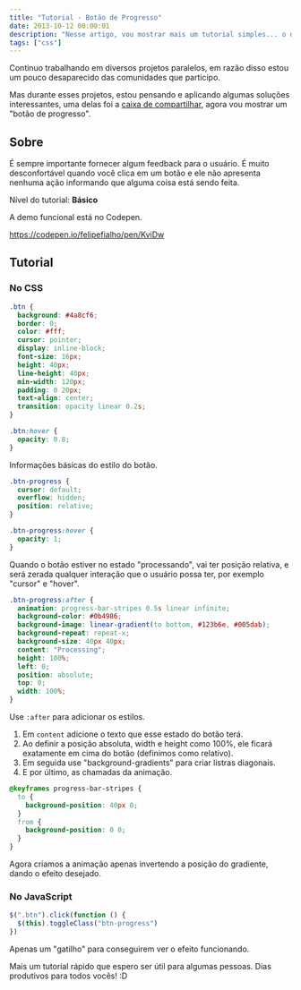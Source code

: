 ```yaml
---
title: "Tutorial - Botão de Progresso"
date: 2013-10-12 00:00:01
description: "Nesse artigo, vou mostrar mais um tutorial simples... o desenvolvimento de um botão de progresso, que pode fornecer um feedback importante para o usuário"
tags: ["css"]
---
```


Continuo trabalhando em diversos projetos paralelos, em razão disso estou um pouco desaparecido das comunidades que participo.

Mas durante esses projetos, estou pensando e aplicando algumas soluções interessantes, uma delas foi a [caixa de compartilhar](/blog/tutorial-caixa-de-compartilhar-em-puro-css), agora vou mostrar um "botão de progresso".

## Sobre

É sempre importante fornecer algum feedback para o usuário. É muito desconfortável quando você clica em um botão e ele não apresenta nenhuma ação informando que alguma coisa está sendo feita.

Nível do tutorial: **Básico**

A demo funcional está no Codepen.

https://codepen.io/felipefialho/pen/KviDw

## Tutorial

### No CSS

```css
.btn {
  background: #4a8cf6;
  border: 0;
  color: #fff;
  cursor: pointer;
  display: inline-block;
  font-size: 16px;
  height: 40px;
  line-height: 40px;
  min-width: 120px;
  padding: 0 20px;
  text-align: center;
  transition: opacity linear 0.2s;
}

.btn:hover {
  opacity: 0.8;
}
```

Informações básicas do estilo do botão.

```css
.btn-progress {
  cursor: default;
  overflow: hidden;
  position: relative;
}

.btn-progress:hover {
  opacity: 1;
}
```

Quando o botão estiver no estado "processando", vai ter posição relativa, e será zerada qualquer interação que o usuário possa ter, por exemplo "cursor" e "hover".

```css
.btn-progress:after {
  animation: progress-bar-stripes 0.5s linear infinite;
  background-color: #0b4986;
  background-image: linear-gradient(to bottom, #123b6e, #005dab);
  background-repeat: repeat-x;
  background-size: 40px 40px;
  content: "Processing";
  height: 100%;
  left: 0;
  position: absolute;
  top: 0;
  width: 100%;
}
```

Use `:after` para adicionar os estilos.

1. Em `content` adicione o texto que esse estado do botão terá.
2. Ao definir a posição absoluta, width e height como 100%, ele ficará exatamente em cima do botão (definimos como relativo).
3. Em seguida use "background-gradients" para criar listras diagonais.
4. E por último, as chamadas da animação.

```css
@keyframes progress-bar-stripes {
  to {
    background-position: 40px 0;
  }
  from {
    background-position: 0 0;
  }
}
```

Agora criamos a animação apenas invertendo a posição do gradiente, dando o efeito desejado.

### No JavaScript

```js
$(".btn").click(function () {
  $(this).toggleClass("btn-progress")
})
```

Apenas um "gatilho" para conseguirem ver o efeito funcionando.

Mais um tutorial rápido que espero ser útil para algumas pessoas. Dias produtivos para todos vocês! :D
